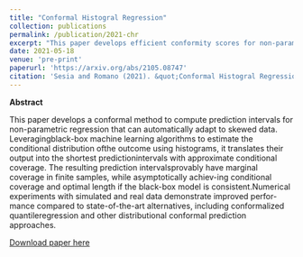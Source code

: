 ```yaml
---
title: "Conformal Histogral Regression"
collection: publications
permalink: /publication/2021-chr
excerpt: "This paper develops efficient conformity scores for non-parametric regression."
date: 2021-05-18
venue: 'pre-print'
paperurl: 'https://arxiv.org/abs/2105.08747'
citation: 'Sesia and Romano (2021). &quot;Conformal Histogral Regression.&quot; <i>arXiv</i>.'
---
```


**Abstract**

This paper develops a conformal method to compute prediction intervals for non-parametric regression that can automatically adapt to skewed data.  Leveragingblack-box machine learning algorithms to estimate the conditional distribution ofthe outcome using histograms, it translates their output into the shortest predictionintervals with approximate conditional coverage. The resulting prediction intervalsprovably have marginal coverage in finite samples, while asymptotically achiev-ing conditional coverage and optimal length if the black-box model is consistent.Numerical experiments with simulated and real data demonstrate improved perfor-mance compared to state-of-the-art alternatives, including conformalized quantileregression and other distributional conformal prediction approaches.

[Download paper here](http://msesia.github.io/files/chr.pdf)